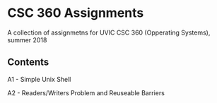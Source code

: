 # CSC 360 Assignments

A collection of assignmetns for UVIC CSC 360 (Opperating Systems), summer 2018

## Contents

A1 - Simple Unix Shell

A2 - Readers/Writers Problem and Reuseable Barriers

